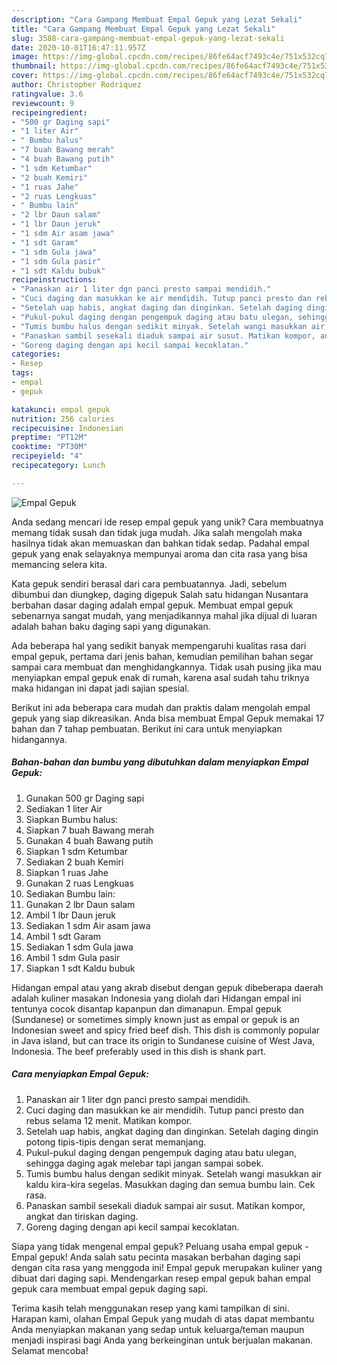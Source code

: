 ```yaml
---
description: "Cara Gampang Membuat Empal Gepuk yang Lezat Sekali"
title: "Cara Gampang Membuat Empal Gepuk yang Lezat Sekali"
slug: 3588-cara-gampang-membuat-empal-gepuk-yang-lezat-sekali
date: 2020-10-01T16:47:11.957Z
image: https://img-global.cpcdn.com/recipes/86fe64acf7493c4e/751x532cq70/empal-gepuk-foto-resep-utama.jpg
thumbnail: https://img-global.cpcdn.com/recipes/86fe64acf7493c4e/751x532cq70/empal-gepuk-foto-resep-utama.jpg
cover: https://img-global.cpcdn.com/recipes/86fe64acf7493c4e/751x532cq70/empal-gepuk-foto-resep-utama.jpg
author: Christopher Rodriquez
ratingvalue: 3.6
reviewcount: 9
recipeingredient:
- "500 gr Daging sapi"
- "1 liter Air"
- " Bumbu halus"
- "7 buah Bawang merah"
- "4 buah Bawang putih"
- "1 sdm Ketumbar"
- "2 buah Kemiri"
- "1 ruas Jahe"
- "2 ruas Lengkuas"
- " Bumbu lain"
- "2 lbr Daun salam"
- "1 lbr Daun jeruk"
- "1 sdm Air asam jawa"
- "1 sdt Garam"
- "1 sdm Gula jawa"
- "1 sdm Gula pasir"
- "1 sdt Kaldu bubuk"
recipeinstructions:
- "Panaskan air 1 liter dgn panci presto sampai mendidih."
- "Cuci daging dan masukkan ke air mendidih. Tutup panci presto dan rebus selama 12 menit. Matikan kompor."
- "Setelah uap habis, angkat daging dan dinginkan. Setelah daging dingin potong tipis-tipis dengan serat memanjang."
- "Pukul-pukul daging dengan pengempuk daging atau batu ulegan, sehingga daging agak melebar tapi jangan sampai sobek."
- "Tumis bumbu halus dengan sedikit minyak. Setelah wangi masukkan air kaldu kira-kira segelas. Masukkan daging dan semua bumbu lain. Cek rasa."
- "Panaskan sambil sesekali diaduk sampai air susut. Matikan kompor, angkat dan tiriskan daging."
- "Goreng daging dengan api kecil sampai kecoklatan."
categories:
- Resep
tags:
- empal
- gepuk

katakunci: empal gepuk 
nutrition: 256 calories
recipecuisine: Indonesian
preptime: "PT12M"
cooktime: "PT30M"
recipeyield: "4"
recipecategory: Lunch

---
```



![Empal Gepuk](https://img-global.cpcdn.com/recipes/86fe64acf7493c4e/751x532cq70/empal-gepuk-foto-resep-utama.jpg)

Anda sedang mencari ide resep empal gepuk yang unik? Cara membuatnya memang tidak susah dan tidak juga mudah. Jika salah mengolah maka hasilnya tidak akan memuaskan dan bahkan tidak sedap. Padahal empal gepuk yang enak selayaknya mempunyai aroma dan cita rasa yang bisa memancing selera kita.

Kata gepuk sendiri berasal dari cara pembuatannya. Jadi, sebelum dibumbui dan diungkep, daging digepuk Salah satu hidangan Nusantara berbahan dasar daging adalah empal gepuk. Membuat empal gepuk sebenarnya sangat mudah, yang menjadikannya mahal jika dijual di luaran adalah bahan baku daging sapi yang digunakan.

Ada beberapa hal yang sedikit banyak mempengaruhi kualitas rasa dari empal gepuk, pertama dari jenis bahan, kemudian pemilihan bahan segar sampai cara membuat dan menghidangkannya. Tidak usah pusing jika mau menyiapkan empal gepuk enak di rumah, karena asal sudah tahu triknya maka hidangan ini dapat jadi sajian spesial.


Berikut ini ada beberapa cara mudah dan praktis dalam mengolah empal gepuk yang siap dikreasikan. Anda bisa membuat Empal Gepuk memakai 17 bahan dan 7 tahap pembuatan. Berikut ini cara untuk menyiapkan hidangannya.

<!--inarticleads1-->

##### Bahan-bahan dan bumbu yang dibutuhkan dalam menyiapkan Empal Gepuk:

1. Gunakan 500 gr Daging sapi
1. Sediakan 1 liter Air
1. Siapkan  Bumbu halus:
1. Siapkan 7 buah Bawang merah
1. Gunakan 4 buah Bawang putih
1. Siapkan 1 sdm Ketumbar
1. Sediakan 2 buah Kemiri
1. Siapkan 1 ruas Jahe
1. Gunakan 2 ruas Lengkuas
1. Sediakan  Bumbu lain:
1. Gunakan 2 lbr Daun salam
1. Ambil 1 lbr Daun jeruk
1. Sediakan 1 sdm Air asam jawa
1. Ambil 1 sdt Garam
1. Sediakan 1 sdm Gula jawa
1. Ambil 1 sdm Gula pasir
1. Siapkan 1 sdt Kaldu bubuk


Hidangan empal atau yang akrab disebut dengan gepuk dibeberapa daerah adalah kuliner masakan Indonesia yang diolah dari Hidangan empal ini tentunya cocok disantap kapanpun dan dimanapun. Empal gepuk (Sundanese) or sometimes simply known just as empal or gepuk is an Indonesian sweet and spicy fried beef dish. This dish is commonly popular in Java island, but can trace its origin to Sundanese cuisine of West Java, Indonesia. The beef preferably used in this dish is shank part. 

<!--inarticleads2-->

##### Cara menyiapkan Empal Gepuk:

1. Panaskan air 1 liter dgn panci presto sampai mendidih.
1. Cuci daging dan masukkan ke air mendidih. Tutup panci presto dan rebus selama 12 menit. Matikan kompor.
1. Setelah uap habis, angkat daging dan dinginkan. Setelah daging dingin potong tipis-tipis dengan serat memanjang.
1. Pukul-pukul daging dengan pengempuk daging atau batu ulegan, sehingga daging agak melebar tapi jangan sampai sobek.
1. Tumis bumbu halus dengan sedikit minyak. Setelah wangi masukkan air kaldu kira-kira segelas. Masukkan daging dan semua bumbu lain. Cek rasa.
1. Panaskan sambil sesekali diaduk sampai air susut. Matikan kompor, angkat dan tiriskan daging.
1. Goreng daging dengan api kecil sampai kecoklatan.


Siapa yang tidak mengenal empal gepuk? Peluang usaha empal gepuk -Empal gepuk! Anda salah satu pecinta masakan berbahan daging sapi dengan cita rasa yang menggoda ini! Empal gepuk merupakan kuliner yang dibuat dari daging sapi. Mendengarkan resep empal gepuk bahan empal gepuk cara membuat empal gepuk daging sapi. 

Terima kasih telah menggunakan resep yang kami tampilkan di sini. Harapan kami, olahan Empal Gepuk yang mudah di atas dapat membantu Anda menyiapkan makanan yang sedap untuk keluarga/teman maupun menjadi inspirasi bagi Anda yang berkeinginan untuk berjualan makanan. Selamat mencoba!
